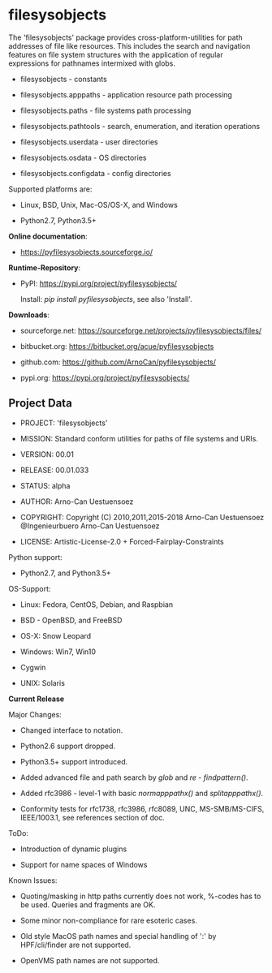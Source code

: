 filesysobjects
==============

The 'filesysobjects' package provides cross-platform-utilities for path addresses
of file like resources. This includes the search and navigation features on file
system structures with the application of regular expressions for pathnames 
intermixed with globs.

* filesysobjects - constants

* filesysobjects.apppaths - application resource path processing

* filesysobjects.paths - file systems path processing

* filesysobjects.pathtools - search, enumeration, and iteration operations

* filesysobjects.userdata - user directories

* filesysobjects.osdata - OS directories

* filesysobjects.configdata - config directories


Supported platforms are:

* Linux, BSD, Unix, Mac-OS/OS-X, and Windows

* Python2.7, Python3.5+

**Online documentation**:

* https://pyfilesysobjects.sourceforge.io/


**Runtime-Repository**:

* PyPI: https://pypi.org/project/pyfilesysobjects/

  Install: *pip install pyfilesysobjects*, see also 'Install'.

**Downloads**:

* sourceforge.net: https://sourceforge.net/projects/pyfilesysobjects/files/

* bitbucket.org: https://bitbucket.org/acue/pyfilesysobjects

* github.com: https://github.com/ArnoCan/pyfilesysobjects/

* pypi.org: https://pypi.org/project/pyfilesysobjects/


Project Data
------------

* PROJECT: 'filesysobjects'

* MISSION: Standard conform utilities for paths of file systems and URIs.

* VERSION: 00.01

* RELEASE: 00.01.033

* STATUS: alpha

* AUTHOR: Arno-Can Uestuensoez

* COPYRIGHT: Copyright (C) 2010,2011,2015-2018 Arno-Can Uestuensoez @Ingenieurbuero Arno-Can Uestuensoez

* LICENSE: Artistic-License-2.0 + Forced-Fairplay-Constraints


Python support:

*  Python2.7, and Python3.5+


OS-Support:

* Linux: Fedora, CentOS, Debian, and Raspbian 

* BSD - OpenBSD, and FreeBSD

* OS-X: Snow Leopard

* Windows: Win7, Win10

* Cygwin

* UNIX: Solaris



**Current Release**


Major Changes:

* Changed interface to notation.

* Python2.6 support dropped.

* Python3.5+ support introduced.

* Added advanced file and path search by *glob* and *re* - *findpattern()*.

* Added rfc3986 - level-1 with basic *normapppathx()* and *splitapppathx()*.

* Conformity tests for rfc1738, rfc3986, rfc8089, UNC, MS-SMB/MS-CIFS, IEEE/1003.1, see references section of doc.

ToDo:

* Introduction of dynamic plugins

* Support for name spaces of Windows

Known Issues:

* Quoting/masking in http paths currently does not work, %-codes has to be used. Queries and fragments are OK.

* Some minor non-compliance for rare esoteric cases.

* Old style MacOS path names and special handling of ':' by HPF/cli/finder are not supported.

* OpenVMS path names are not supported.

